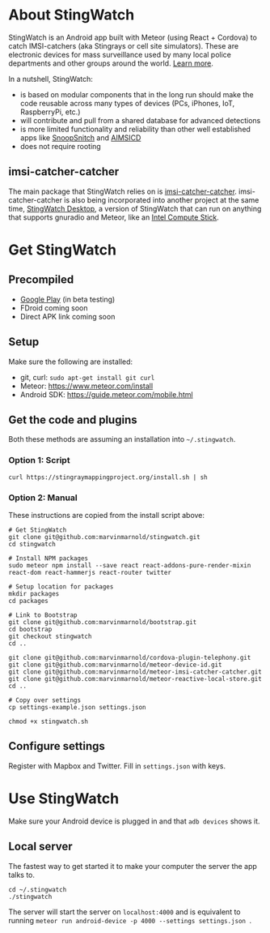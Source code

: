 # About StingWatch
StingWatch is an Android app built with Meteor (using React + Cordova) to catch IMSI-catchers (aka Stingrays or cell site simulators). These are electronic devices for mass surveillance used by many local police departments and other groups around the world. [Learn more](https://www.stingraymappingproject.org).

In a nutshell, StingWatch:
- is based on modular components that in the long run should make the code reusable across many types of devices (PCs, iPhones, IoT, RaspberryPi, etc.)
- will contribute and pull from a shared database for advanced detections
- is more limited functionality and reliability than other well established apps like [SnoopSnitch](https://opensource.srlabs.de/projects/snoopsnitch) and [AIMSICD](https://github.com/CellularPrivacy/Android-IMSI-Catcher-Detector)
- does not require rooting

## imsi-catcher-catcher
The main package that StingWatch relies on is [imsi-catcher-catcher](https://github.com/marvinmarnold/meteor-imsi-catcher-catcher).
imsi-catcher-catcher is also being incorporated into another project at the same time, [StingWatch Desktop](https://github.com/marvinmarnold/stingwatch-desktop), a version of StingWatch that can run on anything that supports gnuradio and Meteor, like an [Intel Compute Stick](http://www.intel.com/content/www/us/en/compute-stick/intel-compute-stick.html).

# Get StingWatch
## Precompiled
* [Google Play](https://play.google.com/apps/testing/org.stingraymappingproject.sting_watch) (in beta testing)
* FDroid coming soon
* Direct APK link coming soon

## Setup
Make sure the following are installed:
- git, curl: `sudo apt-get install git curl`
- Meteor: https://www.meteor.com/install
- Android SDK: https://guide.meteor.com/mobile.html

## Get the code and plugins
Both these methods are assuming an installation into `~/.stingwatch`.
### Option 1: Script
`curl https://stingraymappingproject.org/install.sh | sh`

### Option 2: Manual
These instructions are copied from the install script above:
````
# Get StingWatch
git clone git@github.com:marvinmarnold/stingwatch.git
cd stingwatch

# Install NPM packages
sudo meteor npm install --save react react-addons-pure-render-mixin react-dom react-hammerjs react-router twitter

# Setup location for packages
mkdir packages
cd packages

# Link to Bootstrap
git clone git@github.com:marvinmarnold/bootstrap.git
cd bootstrap
git checkout stingwatch
cd ..

git clone git@github.com:marvinmarnold/cordova-plugin-telephony.git
git clone git@github.com:marvinmarnold/meteor-device-id.git
git clone git@github.com:marvinmarnold/meteor-imsi-catcher-catcher.git
git clone git@github.com:marvinmarnold/meteor-reactive-local-store.git
cd ..

# Copy over settings
cp settings-example.json settings.json

chmod +x stingwatch.sh
````

## Configure settings
Register with Mapbox and Twitter.
Fill in `settings.json` with keys.

# Use StingWatch
Make sure your Android device is plugged in and that `adb devices` shows it.

## Local server
The fastest way to get started it to make your computer the server the app talks to.
````
cd ~/.stingwatch
./stingwatch
````
The server will start the server on `localhost:4000` and is equivalent to running `meteor run android-device -p 4000 --settings settings.json
`.
